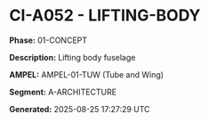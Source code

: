 # CI-A052 - LIFTING-BODY

**Phase:** 01-CONCEPT

**Description:** Lifting body fuselage

**AMPEL:** AMPEL-01-TUW (Tube and Wing)

**Segment:** A-ARCHITECTURE

**Generated:** 2025-08-25 17:27:29 UTC
